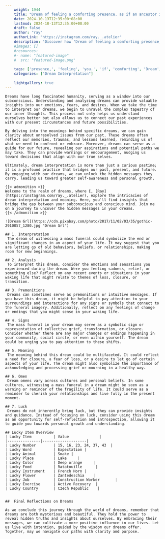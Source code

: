 ```yaml
---
    weight: 1944
    title: "Dream of feeling a comforting presence, as if an ancestor is watching over you."  # Assuming 'title' column exists
    date: 2024-10-13T12:35:00+08:00
    lastmod: 2024-10-13T12:35:00+08:00
    draft: false
    author: "ray"
    authorLink: "https://instagram.com/ray._.atelier"
    description: "Discover how 'Dream of feeling a comforting presence, as if an ancestor is watching over you.' can interpret your future and uncover its significant meanings in your life."
    #images: []
    #resources:
    #- name: "featured-image"
    #  src: "featured-image.png"
    
    tags: ['presence,', 'feeling', 'you.', 'if', 'comforting', 'Dream', 'a', 'as', 'an', 'ancestor', 'over', 'is', 'of', 'watching']
    categories: ["Dream Interpretation"]
    
    lightgallery: true
---
```

    
    Dreams have long fascinated humanity, serving as a window into our subconscious. Understanding and analyzing dreams can provide valuable insights into our emotions, fears, and desires. When we take the time to interpret our dreams, we begin to unravel the complex tapestry of our inner thoughts. This process not only helps us understand ourselves better but also allows us to connect our past experiences with our present circumstances and future possibilities.
    
    By delving into the meanings behind specific dreams, we can gain clarity about unresolved issues from our past. These dreams often reflect our memories, traumas, and lessons learned, reminding us of what we need to confront or embrace. Moreover, dreams can serve as a guide for our future, revealing our aspirations and potential paths we may take. They can provide warnings or encouragement, nudging us toward decisions that align with our true selves.
    
    Ultimately, dream interpretation is more than just a curious pastime; it is a profound practice that bridges our past, present, and future. By engaging with our dreams, we can unlock the hidden messages they carry, leading us toward greater self-awareness and personal growth.
    
    {{< admonition >}}
    Welcome to the realm of dreams, where I, [Ray](https://instagram.com/ray._.atelier), explore the intricacies of dream interpretation and meaning. Here, you’ll find insights that bridge the gap between your subconscious and conscious mind. Join me on a journey to uncover the hidden messages in your dreams.
    {{< /admonition >}}
    
    ![Dream Grl](https://cdn.pixabay.com/photo/2017/11/02/03/35/gothic-2910057_1280.jpg "Dream Grl")
    
    ## 1. Interpretation
     The dream of witnessing a mass funeral could symbolize the end or significant changes in an aspect of your life. It may suggest that you are letting go of old behaviors, beliefs, or relationships, making room for new beginnings.
    
    ## 2. Analysis
     To interpret this dream, consider the emotions and sensations you experienced during the dream. Were you feeling sadness, relief, or something else? Reflect on any recent events or situations in your waking life that might relate to themes of loss, closure, or transition.
    
    ## 3. Premonitions
     Dreams can sometimes serve as premonitions or intuitive messages. If you have this dream, it might be helpful to pay attention to your surroundings and interactions for any signs or symbols that connect to the funeral imagery. Additionally, reflect on any feelings of change or endings that you might sense in your waking life.
    
    ## 4. Signs
     The mass funeral in your dream may serve as a symbolic sign or representation of collective grief, transformation, or closure. Consider whether there are any major changes or endings happening in your community, social circle, or even within yourself. The dream could be urging you to pay attention to these shifts.
    
    ## 5. Meaning
     The meaning behind this dream could be multifaceted. It could reflect a need for closure, a fear of loss, or a desire to let go of certain aspects of your life. The dream might also symbolize the importance of acknowledging and processing grief or mourning in a healthy way.
    
    ## 6. Omen
     Dream omens vary across cultures and personal beliefs. In some cultures, witnessing a mass funeral in a dream might be seen as a warning or reminder of the fragility of life. It could serve as a reminder to cherish your relationships and live fully in the present moment.
    
    ## 7. Luck
     Dreams do not inherently bring luck, but they can provide insights and guidance. Instead of focusing on luck, consider using this dream as an opportunity for self-reflection and introspection, allowing it to guide you towards personal growth and understanding.
    
    ## Lucky Item Overview
    | Lucky Item          | Value              |
    |---------------|--------------------|
    | Lucky Number        | 15, 16, 23, 24, 37, 43  |
    | Lucky Word          | Expectation |
    | Lucky Animal        | Snake |
    | Lucky Place         | Lake     |
    | Lucky Color         | Deep orange     |
    | Lucky Food          | Ratatouille      |
    | Lucky Instrument    | French Horn |
    | Lucky Flower        | Zantedeschia    |
    | Lucky Job           | Construction Worker       |
    | Lucky Exercise      | Active Recovery  |
    | Lucky Country       | Czech Republic    |
    
    
    ##  Final Reflections on Dreams
    
    As we conclude this journey through the world of dreams, remember that dreams are both mysterious and beautiful. They hold the power to reveal hidden truths and insights about ourselves. By embracing their messages, we can cultivate a more positive influence in our lives. Let us live with intention, guided by the wisdom our dreams offer. Together, may we navigate our paths with clarity and purpose.
    